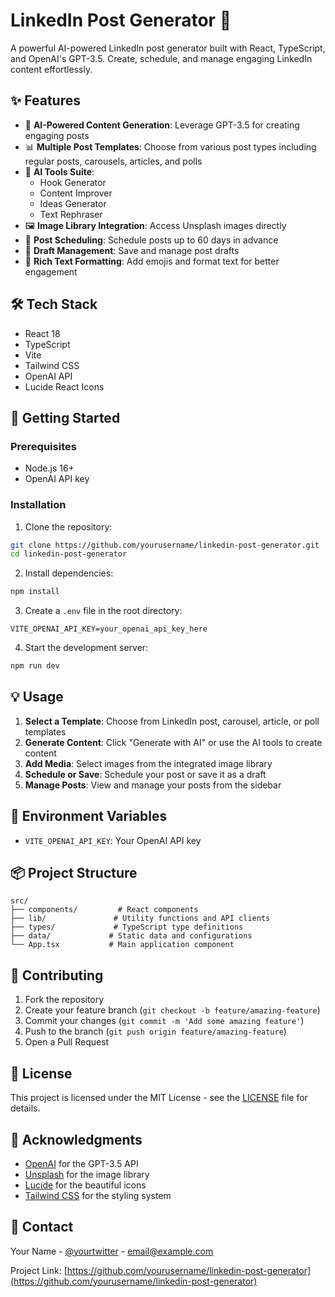 # LinkedIn Post Generator 🚀

A powerful AI-powered LinkedIn post generator built with React, TypeScript, and OpenAI's GPT-3.5. Create, schedule, and manage engaging LinkedIn content effortlessly.

## ✨ Features

- 🤖 **AI-Powered Content Generation**: Leverage GPT-3.5 for creating engaging posts
- 📊 **Multiple Post Templates**: Choose from various post types including regular posts, carousels, articles, and polls
- 🎯 **AI Tools Suite**:
  - Hook Generator
  - Content Improver
  - Ideas Generator
  - Text Rephraser
- 🖼️ **Image Library Integration**: Access Unsplash images directly
- 📅 **Post Scheduling**: Schedule posts up to 60 days in advance
- 📝 **Draft Management**: Save and manage post drafts
- 🎨 **Rich Text Formatting**: Add emojis and format text for better engagement

## 🛠️ Tech Stack

- React 18
- TypeScript
- Vite
- Tailwind CSS
- OpenAI API
- Lucide React Icons

## 🚀 Getting Started

### Prerequisites

- Node.js 16+
- OpenAI API key

### Installation

1. Clone the repository:
```bash
git clone https://github.com/yourusername/linkedin-post-generator.git
cd linkedin-post-generator
```

2. Install dependencies:
```bash
npm install
```

3. Create a `.env` file in the root directory:
```env
VITE_OPENAI_API_KEY=your_openai_api_key_here
```

4. Start the development server:
```bash
npm run dev
```

## 💡 Usage

1. **Select a Template**: Choose from LinkedIn post, carousel, article, or poll templates
2. **Generate Content**: Click "Generate with AI" or use the AI tools to create content
3. **Add Media**: Select images from the integrated image library
4. **Schedule or Save**: Schedule your post or save it as a draft
5. **Manage Posts**: View and manage your posts from the sidebar

## 🔑 Environment Variables

- `VITE_OPENAI_API_KEY`: Your OpenAI API key

## 📦 Project Structure

```
src/
├── components/         # React components
├── lib/               # Utility functions and API clients
├── types/             # TypeScript type definitions
├── data/             # Static data and configurations
└── App.tsx           # Main application component
```

## 🤝 Contributing

1. Fork the repository
2. Create your feature branch (`git checkout -b feature/amazing-feature`)
3. Commit your changes (`git commit -m 'Add some amazing feature'`)
4. Push to the branch (`git push origin feature/amazing-feature`)
5. Open a Pull Request

## 📝 License

This project is licensed under the MIT License - see the [LICENSE](LICENSE) file for details.

## 🙏 Acknowledgments

- [OpenAI](https://openai.com/) for the GPT-3.5 API
- [Unsplash](https://unsplash.com/) for the image library
- [Lucide](https://lucide.dev/) for the beautiful icons
- [Tailwind CSS](https://tailwindcss.com/) for the styling system

## 📧 Contact

Your Name - [@yourtwitter](https://twitter.com/yourtwitter) - email@example.com

Project Link: [https://github.com/yourusername/linkedin-post-generator](https://github.com/yourusername/linkedin-post-generator)
